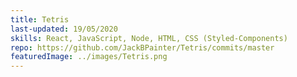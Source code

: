 ```yaml
---
title: Tetris
last-updated: 19/05/2020
skills: React, JavaScript, Node, HTML, CSS (Styled-Components)
repo: https://github.com/JackBPainter/Tetris/commits/master
featuredImage: ../images/Tetris.png
---
```


